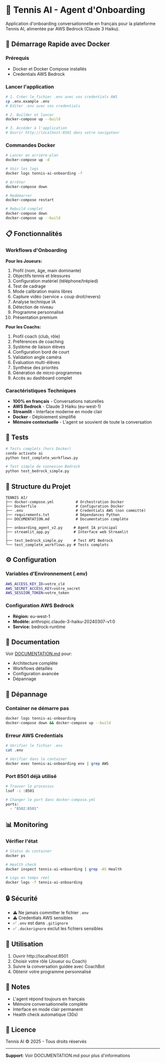 # 🎾 Tennis AI - Agent d'Onboarding

Application d'onboarding conversationnelle en français pour la plateforme Tennis AI, alimentée par AWS Bedrock (Claude 3 Haiku).

## 🚀 Démarrage Rapide avec Docker

### Prérequis
- Docker et Docker Compose installés
- Credentials AWS Bedrock

### Lancer l'application

```bash
# 1. Créer le fichier .env avec vos credentials AWS
cp .env.example .env
# Éditer .env avec vos credentials

# 2. Builder et lancer
docker-compose up --build

# 3. Accéder à l'application
# Ouvrir http://localhost:8501 dans votre navigateur
```

### Commandes Docker

```bash
# Lancer en arrière-plan
docker-compose up -d

# Voir les logs
docker logs tennis-ai-onboarding -f

# Arrêter
docker-compose down

# Redémarrer
docker-compose restart

# Rebuild complet
docker-compose down
docker-compose up --build
```

## 📋 Fonctionnalités

### Workflows d'Onboarding

**Pour les Joueurs:**
1. Profil (nom, âge, main dominante)
2. Objectifs tennis et blessures
3. Configuration matériel (téléphone/trépied)
4. Test de cadrage
5. Mode calibration mains libres
6. Capture vidéo (service + coup droit/revers)
7. Analyse technique IA
8. Détection de niveau
9. Programme personnalisé
10. Présentation premium

**Pour les Coachs:**
1. Profil coach (club, rôle)
2. Préférences de coaching
3. Système de liaison élèves
4. Configuration bord de court
5. Validation angle caméra
6. Évaluation multi-élèves
7. Synthèse des priorités
8. Génération de micro-programmes
9. Accès au dashboard complet

### Caractéristiques Techniques

- **100% en français** - Conversations naturelles
- **AWS Bedrock** - Claude 3 Haiku (eu-west-1)
- **Streamlit** - Interface moderne en mode clair
- **Docker** - Déploiement simplifié
- **Mémoire contextuelle** - L'agent se souvient de toute la conversation

## 🧪 Tests

```bash
# Tests complets (hors Docker)
conda activate ai
python test_complete_workflows.py

# Test simple de connexion Bedrock
python test_bedrock_simple.py
```

## 📂 Structure du Projet

```
TENNIS AI/
├── docker-compose.yml          # Orchestration Docker
├── Dockerfile                  # Configuration Docker
├── .env                        # Credentials AWS (non committé)
├── requirements.txt            # Dépendances Python
├── DOCUMENTATION.md            # Documentation complète
│
├── onboarding_agent_v2.py     # Agent IA principal
├── streamlit_app.py           # Interface web Streamlit
│
├── test_bedrock_simple.py     # Test API Bedrock
└── test_complete_workflows.py # Tests complets
```

## ⚙️ Configuration

### Variables d'Environnement (.env)

```bash
AWS_ACCESS_KEY_ID=votre_clé
AWS_SECRET_ACCESS_KEY=votre_secret
AWS_SESSION_TOKEN=votre_token
```

### Configuration AWS Bedrock

- **Région:** eu-west-1
- **Modèle:** anthropic.claude-3-haiku-20240307-v1:0
- **Service:** bedrock-runtime

## 📖 Documentation

Voir [DOCUMENTATION.md](./DOCUMENTATION.md) pour:
- Architecture complète
- Workflows détaillés
- Configuration avancée
- Dépannage

## 🐛 Dépannage

### Container ne démarre pas
```bash
docker logs tennis-ai-onboarding
docker-compose down && docker-compose up --build
```

### Erreur AWS Credentials
```bash
# Vérifier le fichier .env
cat .env

# Vérifier dans le container
docker exec tennis-ai-onboarding env | grep AWS
```

### Port 8501 déjà utilisé
```bash
# Trouver le processus
lsof -i :8501

# Changer le port dans docker-compose.yml
ports:
  - "8502:8501"
```

## 📊 Monitoring

### Vérifier l'état
```bash
# Status du container
docker ps

# Health check
docker inspect tennis-ai-onboarding | grep -A5 Health

# Logs en temps réel
docker logs -f tennis-ai-onboarding
```

## 🔒 Sécurité

- ⚠️ Ne jamais committer le fichier `.env`
- ⚠️ Credentials AWS sensibles
- ✅ `.env` est dans `.gitignore`
- ✅ `.dockerignore` exclut les fichiers sensibles

## 🚀 Utilisation

1. Ouvrir http://localhost:8501
2. Choisir votre rôle (Joueur ou Coach)
3. Suivre la conversation guidée avec CoachBot
4. Obtenir votre programme personnalisé

## 📝 Notes

- L'agent répond toujours en français
- Mémoire conversationnelle complète
- Interface en mode clair permanent
- Health check automatique (30s)

## 📄 Licence

Tennis AI © 2025 - Tous droits réservés

---

**Support**: Voir DOCUMENTATION.md pour plus d'informations

